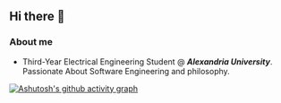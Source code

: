 ## Hi there 👋

### About me



- Third-Year Electrical Engineering Student @ ***Alexandria University***. Passionate About Software Engineering and philosophy.
<!--
**Ahmed-Elgohary1/Ahmed-Elgohary1** is a ✨ _special_ ✨ repository because its `README.md` (this file) appears on your GitHub profile.

Here are some ideas to get you started:

- 🔭 I’m currently working on ...
- 🌱 I’m currently learning ...
- 👯 I’m looking to collaborate on ...
- 🤔 I’m looking for help with ...
- 💬 Ask me about ...
- 📫 How to reach me: ...
- 😄 Pronouns: ...
- ⚡ Fun fact: ...
-->

[![Ashutosh's github activity graph](https://activity-graph.herokuapp.com/graph?username=Ahmed-Elgohary1&theme=react-dark)](https://github.com/ashutosh00710/github-readme-activity-graph)
